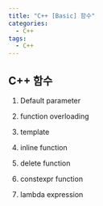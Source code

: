 ```yaml
---
title: "C++ [Basic] 함수"
categories:
  - C++
tags:
  - C++
---
```

## C++ 함수  
1. Default parameter  

2. function overloading  

3. template  

4. inline function  

5. delete function  

6. constexpr function  

7. lambda expression  